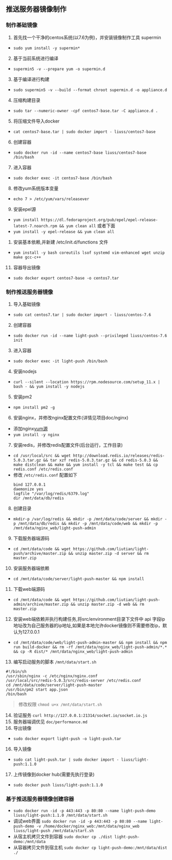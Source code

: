 ## 推送服务器镜像制作

### 制作基础镜像

1. 首先找一个干净的centos系统(以7.6为例)，并安装镜像制作工具 supermin
- `sudo yum install -y supermin*`
2. 基于当前系统进行编译
- `supermin5 -v --prepare yum -o supermin.d`
3. 基于编译进行构建
- `sudo supermin5 -v --build --format chroot supermin.d -o appliance.d`
4. 压缩构建目录
- `sudo tar --numeric-owner -cpf centos7-base.tar -C appliance.d . `
5. 将压缩文件导入docker
- `cat centos7-base.tar | sudo docker import - liuss/centos7-base`
6. 创建容器
- `sudo docker run -id --name centos7-base liuss/centos7-base /bin/bash`
7. 进入容器
- `sudo docker exec -it centos7-base /bin/bash`
8. 修改yum系统版本变量
- `echo 7 > /etc/yum/vars/releasever`
9. 安装epel源
- `yum install https://dl.fedoraproject.org/pub/epel/epel-release-latest-7.noarch.rpm && yum clean all` 或者下面
- `yum install -y epel-release && yum clean all`
1.  安装基本依赖,并新建 /etc/init.d/functions  文件
- `yum install -y bash coreutils lsof systemd vim-enhanced wget unzip make gcc-c++ `
11. 容器导出镜像
- `sudo docker export centos7-base -o centos7.tar`



### 制作推送服务器镜像

1. 导入基础镜像
- `sudo cat centos7.tar | sudo docker import - liuss/centos-7.6`
2. 创建容器
- `sudo docker run -id --name light-push --privileged liuss/centos-7.6 init`
3. 进入容器
- `sudo docker exec -it light-push /bin/bash`
4. 安装nodejs
- `curl --silent --location https://rpm.nodesource.com/setup_11.x | bash - && yum install -y nodejs`
5. 安装pm2
- `npm install pm2 -g`
6. 安装nginx，并修改nginx配置文件(详情见项目doc/nginx)
- 添加nginx[yum源](http://nginx.org/en/linux_packages.html#RHEL-CentOS)
- `yum install -y nginx`
7. 安装redis，并修改redis配置文件(后台运行，工作目录)
- `cd /usr/local/src && wget http://download.redis.io/releases/redis-5.0.3.tar.gz && tar xzf redis-5.0.3.tar.gz && cd redis-5.0.3 && make distclean && make && yum install -y tcl && make test && cp redis.conf /etc/redis.conf`
- 修改 `/etc/redis.conf` 配置如下
  ```
  bind 127.0.0.1
  daemonize yes
  logfile "/var/log/redis/6379.log"
  dir /mnt/data/db/redis
  ```
8. 创建目录
- `mkdir-p /var/log/redis && mkdir -p /mnt/data/code/server && mkdir -p /mnt/data/db/redis && mkdir -p /mnt/data/code/web && mkdir -p /mnt/data/nginx_web/light-push-admin `
9. 下载服务器端源码
- `cd /mnt/data/code && wget https://github.com/liutian/light-push/archive/master.zip && unzip master.zip -d server && rm master.zip`
10. 安装服务器端依赖
- `cd /mnt/data/code/server/light-push-master && npm install `
11. 下载web端源码
- `cd /mnt/data/code && wget https://github.com/liutian/light-push-admin/archive/master.zip && unzip master.zip -d web && rm master.zip`
12. 安装web端依赖并执行构建任务,将src/environment目录下文件中 api 字段ip地址改为自己服务器的ip地址,如果是本地允许docker镜像则不需要修改ip，默认为127.0.0.1
- `cd /mnt/data/code/web/light-push-admin-master && npm install && npm run build-docker && rm -rf /mnt/data/nginx_web/light-push-admin/*.* && cp -R dist/* /mnt/data/nginx_web/light-push-admin `
13. 编写启动服务的脚本 `/mnt/data/start.sh`
```
#!/bin/sh
/usr/sbin/nginx -c /etc/nginx/nginx.conf
/usr/local/src/redis-5.0.3/src/redis-server /etc/redis.conf
cd /mnt/data/code/server/light-push-master
/usr/bin/pm2 start app.json
/bin/bash
```
>修改权限 `chmod u+x /mnt/data/start.sh`

14. 验证服务 `curl http://127.0.0.1:21314/socket.io/socket.io.js`
14. 服务器端调优见 `doc/performance.md`
15. 导出镜像
- `sudo docker export light-push -o light-push.tar`
16. 导入镜像
- `sudo cat light-push.tar | sudo docker import - liuss/light-push:1.1.0`
17. 上传镜像到docker hub(需要先执行登录)
- `sudo docker push liuss/light-push:1.1.0`


### 基于推送服务器镜像创建容器
- `sudo docker run -id -p 443:443 -p 80:80 --name light-push-demo liuss/light-push:1.1.0 /mnt/data/start.sh`
- 调试web界面 `sudo docker run -id -p 443:443 -p 80:80 --name light-push-demo -v /home/docker/nginx_web:/mnt/data/nginx_web liuss/light-push /mnt/data/start.sh`
- 从宿主机拷贝文件到容器 `sudo docker cp ./dist light-push-demo:/mnt/data`
- 从容器拷贝文件到宿主机 `sudo docker cp light-push-demo:/mnt/data/dist ./`


